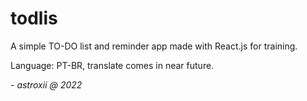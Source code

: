 # todlis

A simple TO-DO list and reminder app made with React.js for training.

Language: PT-BR, translate comes in near future.

_- astroxii @ 2022_
